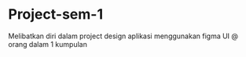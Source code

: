 # Project-sem-1

Melibatkan diri dalam project design aplikasi menggunakan figma UI
@ orang dalam 1 kumpulan
